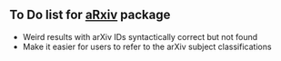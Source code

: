 ## To Do list for [aRxiv](https://github.com/ropensci/aRxiv) package
    
- Weird results with arXiv IDs syntactically correct but not found
- Make it easier for users to refer to the arXiv subject
  classifications

<!-- the following to make it look nicer -->
<link href="https://www.biostat.wisc.edu/~kbroman/markdown.css" rel="stylesheet"></link>
<link href="https://www.biostat.wisc.edu/~kbroman/markdown_modified.css" rel="stylesheet"></link>
